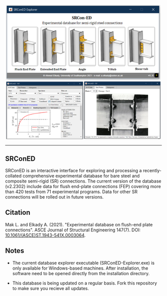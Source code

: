 <p align="center">
  <img width="500" src="Screenshot.png" alt="SRConED Explorer">
</p>

--------------

## SRConED
SRConED is an interactive interface for exploring and processing a recently-collated comprehensive experimental database for bare steel and composite semi-rigid (SR) connections. The current version of the database (v2.2302) include data for flush end-plate connections (FEP) covering more than 420 tests from 71 experimental programs. Data for other SR connections will be rolled out in future versions.

## Citation
Mak L. and Elkady A. (2021). "Experimental database on flush-end plate connections". ASCE Journal of Structural Engineering 147(7). DOI: [10.1061/(ASCE)ST.1943-541X.0003064](https://ascelibrary.org/doi/abs/10.1061/%28ASCE%29ST.1943-541X.0003064).

## Notes
* The current database explorer executable (SRConED-Explorer.exe) is only available for Windows-based machines. After installation, the software need to be opened directly from the installation directory.

* This database is being updated on a regular basis. Fork this repository to make sure you recieve all updates.

